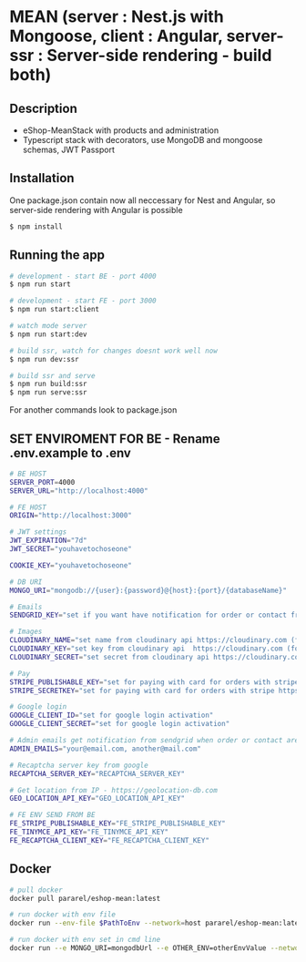
# MEAN (server : Nest.js with Mongoose, client : Angular, server-ssr : Server-side rendering - build both)




## Description
- eShop-MeanStack with products and administration
- Typescript stack with decorators, use MongoDB and mongoose schemas, JWT Passport

## Installation

One package.json contain now all neccessary for Nest and Angular, so server-side rendering with Angular is possible

```bash
$ npm install
```

## Running the app

```bash
# development - start BE - port 4000
$ npm run start

# development - start FE - port 3000
$ npm run start:client

# watch mode server
$ npm run start:dev

# build ssr, watch for changes doesnt work well now
$ npm run dev:ssr

# build ssr and serve
$ npm run build:ssr
$ npm run serve:ssr
```

For another commands look to package.json

## SET ENVIROMENT FOR BE - Rename .env.example to .env

```bash
# BE HOST
SERVER_PORT=4000
SERVER_URL="http://localhost:4000"

# FE HOST
ORIGIN="http://localhost:3000"

# JWT settings
JWT_EXPIRATION="7d"
JWT_SECRET="youhavetochoseone"

COOKIE_KEY="youhavetochoseone"

# DB URI
MONGO_URI="mongodb://{user}:{password}@{host}:{port}/{databaseName}"

# Emails
SENDGRID_KEY="set if you want have notification for order or contact from https://sendgrid.com (ADMIN_EMAILS and user will get notification)"

# Images
CLOUDINARY_NAME="set name from cloudinary api https://cloudinary.com (for images upload)"
CLOUDINARY_KEY="set key from cloudinary api  https://cloudinary.com (for images upload)"
CLOUDINARY_SECRET="set secret from cloudinary api https://cloudinary.com (for images upload)"

# Pay
STRIPE_PUBLISHABLE_KEY="set for paying with card for orders with stripe https://stripe.com"
STRIPE_SECRETKEY="set for paying with card for orders with stripe https://stripe.com"

# Google login
GOOGLE_CLIENT_ID="set for google login activation"
GOOGLE_CLIENT_SECRET="set for google login activation"

# Admin emails get notification from sendgrid when order or contact are submitted
ADMIN_EMAILS="your@email.com, another@mail.com"

# Recaptcha server key from google
RECAPTCHA_SERVER_KEY="RECAPTCHA_SERVER_KEY"

# Get location from IP - https://geolocation-db.com
GEO_LOCATION_API_KEY="GEO_LOCATION_API_KEY"

# FE ENV SEND FROM BE
FE_STRIPE_PUBLISHABLE_KEY="FE_STRIPE_PUBLISHABLE_KEY"
FE_TINYMCE_API_KEY="FE_TINYMCE_API_KEY"
FE_RECAPTCHA_CLIENT_KEY="FE_RECAPTCHA_CLIENT_KEY"
```
## Docker

```bash
# pull docker
docker pull pararel/eshop-mean:latest

# run docker with env file
docker run --env-file $PathToEnv --network=host pararel/eshop-mean:latest

# run docker with env set in cmd line
docker run --e MONGO_URI=mongodbUrl --e OTHER_ENV=otherEnvValue --network=host pararel/eshop-mean:latest

```
